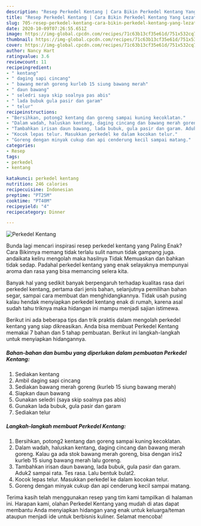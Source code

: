 ```yaml
---
description: "Resep Perkedel Kentang | Cara Bikin Perkedel Kentang Yang Lezat Sekali"
title: "Resep Perkedel Kentang | Cara Bikin Perkedel Kentang Yang Lezat Sekali"
slug: 705-resep-perkedel-kentang-cara-bikin-perkedel-kentang-yang-lezat-sekali
date: 2020-10-09T07:26:55.651Z
image: https://img-global.cpcdn.com/recipes/71c63b13cf35e61d/751x532cq70/perkedel-kentang-foto-resep-utama.jpg
thumbnail: https://img-global.cpcdn.com/recipes/71c63b13cf35e61d/751x532cq70/perkedel-kentang-foto-resep-utama.jpg
cover: https://img-global.cpcdn.com/recipes/71c63b13cf35e61d/751x532cq70/perkedel-kentang-foto-resep-utama.jpg
author: Nancy Hart
ratingvalue: 3.6
reviewcount: 11
recipeingredient:
- " kentang"
- " daging sapi cincang"
- " bawang merah goreng kurleb 15 siung bawang merah"
- " daun bawang"
- " seledri saya skip soalnya pas abis"
- " lada bubuk gula pasir dan garam"
- " telur"
recipeinstructions:
- "Bersihkan, potong2 kentang dan goreng sampai kuning kecoklatan."
- "Dalam wadah, haluskan kentang, daging cincang dan bawang merah goreng. Kalau ga ada stok bawang merah goreng, bisa dengan iris2 kurleb 15 siung bawang merah lalu goreng."
- "Tambahkan irisan daun bawang, lada bubuk, gula pasir dan garam. Aduk2 sampai rata. Tes rasa. Lalu bentuk bulat2."
- "Kocok lepas telur. Masukkan perkedel ke dalam kocokan telur."
- "Goreng dengan minyak cukup dan api cenderung kecil sampai matang."
categories:
- Resep
tags:
- perkedel
- kentang

katakunci: perkedel kentang 
nutrition: 246 calories
recipecuisine: Indonesian
preptime: "PT25M"
cooktime: "PT40M"
recipeyield: "4"
recipecategory: Dinner

---
```



![Perkedel Kentang](https://img-global.cpcdn.com/recipes/71c63b13cf35e61d/751x532cq70/perkedel-kentang-foto-resep-utama.jpg)

Bunda lagi mencari inspirasi resep perkedel kentang yang Paling Enak? Cara Bikinnya memang tidak terlalu sulit namun tidak gampang juga. andaikata keliru mengolah maka hasilnya Tidak Memuaskan dan bahkan tidak sedap. Padahal perkedel kentang yang enak selayaknya mempunyai aroma dan rasa yang bisa memancing selera kita.

Banyak hal yang sedikit banyak berpengaruh terhadap kualitas rasa dari perkedel kentang, pertama dari jenis bahan, selanjutnya pemilihan bahan segar, sampai cara membuat dan menghidangkannya. Tidak usah pusing kalau hendak menyiapkan perkedel kentang enak di rumah, karena asal sudah tahu triknya maka hidangan ini mampu menjadi sajian istimewa.




Berikut ini ada beberapa tips dan trik praktis dalam mengolah perkedel kentang yang siap dikreasikan. Anda bisa membuat Perkedel Kentang memakai 7 bahan dan 5 tahap pembuatan. Berikut ini langkah-langkah untuk menyiapkan hidangannya.

<!--inarticleads1-->

##### Bahan-bahan dan bumbu yang diperlukan dalam pembuatan Perkedel Kentang:

1. Sediakan  kentang
1. Ambil  daging sapi cincang
1. Sediakan  bawang merah goreng (kurleb 15 siung bawang merah)
1. Siapkan  daun bawang
1. Gunakan  seledri (saya skip soalnya pas abis)
1. Gunakan  lada bubuk, gula pasir dan garam
1. Sediakan  telur




<!--inarticleads2-->

##### Langkah-langkah membuat Perkedel Kentang:

1. Bersihkan, potong2 kentang dan goreng sampai kuning kecoklatan.
1. Dalam wadah, haluskan kentang, daging cincang dan bawang merah goreng. Kalau ga ada stok bawang merah goreng, bisa dengan iris2 kurleb 15 siung bawang merah lalu goreng.
1. Tambahkan irisan daun bawang, lada bubuk, gula pasir dan garam. Aduk2 sampai rata. Tes rasa. Lalu bentuk bulat2.
1. Kocok lepas telur. Masukkan perkedel ke dalam kocokan telur.
1. Goreng dengan minyak cukup dan api cenderung kecil sampai matang.




Terima kasih telah menggunakan resep yang tim kami tampilkan di halaman ini. Harapan kami, olahan Perkedel Kentang yang mudah di atas dapat membantu Anda menyiapkan hidangan yang enak untuk keluarga/teman ataupun menjadi ide untuk berbisnis kuliner. Selamat mencoba!
